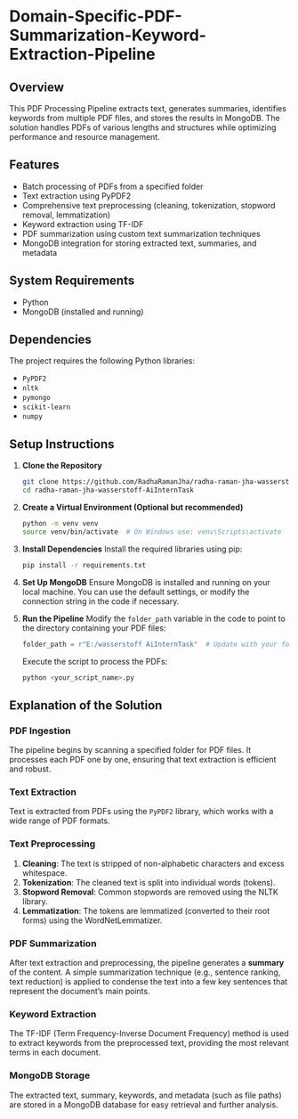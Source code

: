 # Domain-Specific-PDF-Summarization-Keyword-Extraction-Pipeline



## Overview
This PDF Processing Pipeline extracts text, generates summaries, identifies keywords from multiple PDF files, and stores the results in MongoDB. The solution handles PDFs of various lengths and structures while optimizing performance and resource management.

## Features
- Batch processing of PDFs from a specified folder
- Text extraction using PyPDF2
- Comprehensive text preprocessing (cleaning, tokenization, stopword removal, lemmatization)
- Keyword extraction using TF-IDF
- PDF summarization  using custom text summarization techniques
- MongoDB integration for storing extracted text, summaries, and metadata

## System Requirements
- Python 
- MongoDB (installed and running)

## Dependencies
The project requires the following Python libraries:
- `PyPDF2`
- `nltk`
- `pymongo`
- `scikit-learn`
- `numpy`

## Setup Instructions

1. **Clone the Repository**
   ```bash
   git clone https://github.com/RadhaRamanJha/radha-raman-jha-wasserstoff-AiInternTask
   cd radha-raman-jha-wasserstoff-AiInternTask

   ```

2. **Create a Virtual Environment (Optional but recommended)**
   ```bash
   python -m venv venv
   source venv/bin/activate  # On Windows use: venv\Scripts\activate
   ```

3. **Install Dependencies**
   Install the required libraries using pip:
   ```bash
   pip install -r requirements.txt
   ```

4. **Set Up MongoDB**
   Ensure MongoDB is installed and running on your local machine. You can use the default settings, or modify the connection string in the code if necessary.

5. **Run the Pipeline**
   Modify the `folder_path` variable in the code to point to the directory containing your PDF files:
   ```python
   folder_path = r"E:/wasserstoff AiInternTask"  # Update with your folder path
   ```

   Execute the script to process the PDFs:
   ```bash
   python <your_script_name>.py
   ```

## Explanation of the Solution

### PDF Ingestion
The pipeline begins by scanning a specified folder for PDF files. It processes each PDF one by one, ensuring that text extraction is efficient and robust.

### Text Extraction
Text is extracted from PDFs using the `PyPDF2` library, which works with a wide range of PDF formats.

### Text Preprocessing
1. **Cleaning**: The text is stripped of non-alphabetic characters and excess whitespace.
2. **Tokenization**: The cleaned text is split into individual words (tokens).
3. **Stopword Removal**: Common stopwords are removed using the NLTK library.
4. **Lemmatization**: The tokens are lemmatized (converted to their root forms) using the WordNetLemmatizer.

### PDF Summarization
After text extraction and preprocessing, the pipeline generates a **summary** of the content. A simple summarization technique (e.g., sentence ranking, text reduction) is applied to condense the text into a few key sentences that represent the document’s main points.

### Keyword Extraction
The TF-IDF (Term Frequency-Inverse Document Frequency) method is used to extract keywords from the preprocessed text, providing the most relevant terms in each document.

### MongoDB Storage
The extracted text, summary, keywords, and metadata (such as file paths) are stored in a MongoDB database for easy retrieval and further analysis.


```







